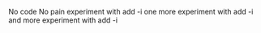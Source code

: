 No code No pain
experiment with add -i
one more experiment with add -i
and more experiment with add -i
